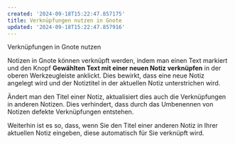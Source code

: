 ```yaml
---
created: '2024-09-18T15:22:47.857175'
title: Verknüpfungen nutzen in Gnote
updated: '2024-09-18T15:22:47.857916'
---
```


Verknüpfungen in Gnote nutzen

Notizen in Gnote können verknüpft werden, indem man einen Text markiert und den Knopf **Gewählten Text mit einer neuen Notiz verknüpfen** in der oberen Werkzeugleiste anklickt. Dies bewirkt, dass eine neue Notiz angelegt wird und der Notiztitel in der aktuellen Notiz unterstrichen wird.

Ändert man den Titel einer Notiz, aktualisiert dies auch die Verknüpfungen in anderen Notizen. Dies verhindert, dass durch das Umbenennen von Notizen defekte Verknüpfungen entstehen.

Weiterhin ist es so, dass, wenn Sie den Titel einer anderen Notiz in Ihrer aktuellen Notiz eingeben, diese automatisch für Sie verknüpft wird.